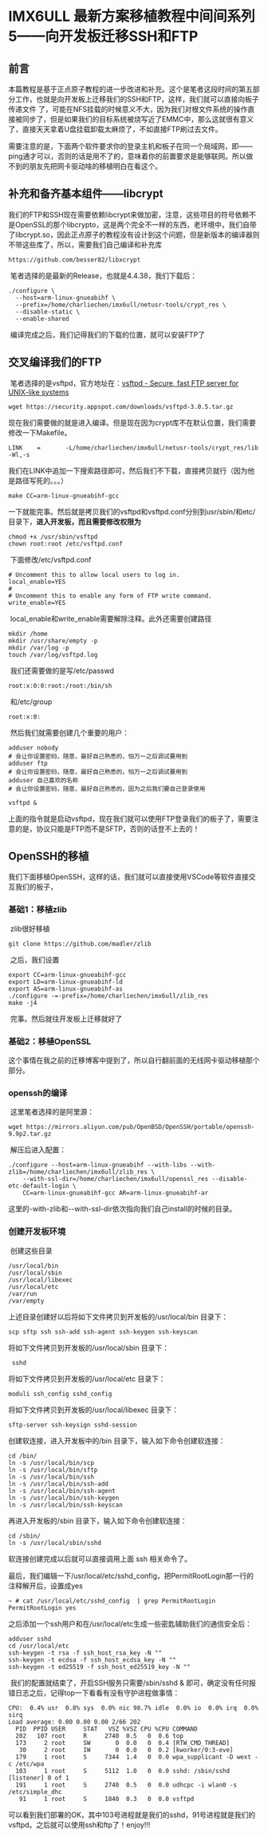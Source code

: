 # IMX6ULL 最新方案移植教程中间间系列5——向开发板迁移SSH和FTP

## 前言

​	本篇教程是基于正点原子教程的进一步改进和补充。这个是笔者这段时间的第五部分工作，也就是向开发板上迁移我们的SSH和FTP，这样，我们就可以直接向板子传递文件 了，可能在NFS挂载的时候意义不大，因为我们对根文件系统的操作直接被同步了，但是如果我们的目标系统被烧写近了EMMC中，那么这就很有意义了，直接天天拿着U盘挂载卸载太麻烦了，不如直接FTP刷过去文件。

​	需要注意的是，下面两个软件要求你的登录主机和板子在同一个局域网，即——ping通才可以，否则的话是用不了的，意味着你的前置要求是能够联网。所以做不到的朋友先把网卡驱动啥的移植明白在看这个。

## 补充和备齐基本组件——libcrypt

​	我们的FTP和SSH现在需要依赖libcrypt来做加密，注意，这些项目的符号依赖不是OpenSSL的那个libcrypto，这是两个完全不一样的东西，老环境中，我们自带了libcrypt.so，因此正点原子的教程没有设计到这个问题，但是新版本的编译器则不带这些库了，所以，需要我们自己编译和补充库

```
https://github.com/besser82/libxcrypt
```

​	笔者选择的是最新的Release，也就是4.4.38，我们下载后：

```
./configure \
  --host=arm-linux-gnueabihf \
  --prefix=/home/charliechen/imx6ull/netusr-tools/crypt_res \
  --disable-static \
  --enable-shared
```

​	编译完成之后，我们记得我们的下载的位置，就可以安装FTP了

## 交叉编译我们的FTP

​	笔者选择的是vsftpd，官方地址在：[vsftpd - Secure, fast FTP server for UNIX-like systems](https://security.appspot.com/vsftpd.html#download)

```
wget https://security.appspot.com/downloads/vsftpd-3.0.5.tar.gz
```

​	现在我们需要做的就是进入编译。但是现在因为crypt库不在默认位置，我们需要修改一下Makefile。

```
LINK    =       -L/home/charliechen/imx6ull/netusr-tools/crypt_res/lib -Wl,-s
```

​	我们在LINK中追加一下搜索路径即可，然后我们不下载，直接拷贝就行（因为他是路径写死的。。。）

```
make CC=arm-linux-gnueabihf-gcc
```

​	一下就能完事。然后就是拷贝我们的vsftpd和vsftpd.conf分别到usr/sbin/和etc/目录下，**进入开发板，而且需要修改权限为**

```
chmod +x /usr/sbin/vsftpd 
chown root:root /etc/vsftpd.conf 
```

​	下面修改/etc/vsftpd.conf

```
# Uncomment this to allow local users to log in.
local_enable=YES
#
# Uncomment this to enable any form of FTP write command.
write_enable=YES
```

​	local_enable和write_enable需要解除注释。此外还需要创建路径

```
mkdir /home 
mkdir /usr/share/empty -p 
mkdir /var/log -p 
touch /var/log/vsftpd.log 
```

​	我们还需要做的是写/etc/passwd

```
root:x:0:0:root:/root:/bin/sh
```

​	和/etc/group

```
root:x:0:
```

​	然后我们就需要创建几个重要的用户：

```
adduser nobody
# 会让你设置密码，随意，最好自己熟悉的，怕万一之后调试要用到
adduser ftp
# 会让你设置密码，随意，最好自己熟悉的，怕万一之后调试要用到
adduser 自己喜欢的名称
# 会让你设置密码，随意，最好自己熟悉的，因为之后我们要自己登录使用
```

```
vsftpd &
```

​	上面的指令就是启动vsftpd，现在我们就可以使用FTP登录我们的板子了，需要注意的是，协议只能是FTP而不是SFTP，否则的话登不上去的！

## OpenSSH的移植

​	我们下面移植OpenSSH，这样的话，我们就可以直接使用VSCode等软件直接交互我们的板子，

### 基础1：移植zlib

​	zlib很好移植

```
git clone https://github.com/madler/zlib
```

​	之后，我们设置

```
export CC=arm-linux-gnueabihf-gcc 
export LD=arm-linux-gnueabihf-ld 
export AS=arm-linux-gnueabihf-as 
./configure -=-prefix=/home/charliechen/imx6ull/zlib_res 
make -j4
```

​	完事。然后就往开发板上迁移就好了

### 基础2：移植OpenSSL

​	这个事情在我之前的迁移博客中提到了，所以自行翻前面的无线网卡驱动移植那个部分。

### openssh的编译

​		这里笔者选择的是阿里源：

```
wget https://mirrors.aliyun.com/pub/OpenBSD/OpenSSH/portable/openssh-9.9p2.tar.gz
```

​	解压后进入配置：

```
./configure --host=arm-linux-gnueabihf --with-libs --with-zlib=/home/charliechen/imx6ull/zlib_res \
	--with-ssl-dir=/home/charliechen/imx6ull/openssl_res --disable-etc-default-login \
	CC=arm-linux-gnueabihf-gcc AR=arm-linux-gnueabihf-ar
```

​	这里的-with-zlib和--with-ssl-dir依次指向我们自己install的时候的目录。

### 创建开发板环境

​	创建这些目录

```
/usr/local/bin 
/usr/local/sbin 
/usr/local/libexec
/usr/local/etc 
/var/run 
/var/empty 
```

上述目录创建好以后将如下文件拷贝到开发板的/usr/local/bin 目录下： 

```
scp sftp ssh ssh-add ssh-agent ssh-keygen ssh-keyscan 
```

 将如下文件拷贝到开发板的/usr/local/sbin 目录下： 

```
 sshd 
```

将如下文件拷贝到开发板的/usr/local/etc 目录下： 

```
moduli ssh_config sshd_config 
```

 将如下文件拷贝到开发板的/usr/local/libexec 目录下： 

```
sftp-server ssh-keysign sshd-session
```

 创建软连接，进入开发板中的/bin 目录下，输入如下命令创建软连接： 

```
cd /bin/ 
ln -s /usr/local/bin/scp 
ln -s /usr/local/bin/sftp 
ln -s /usr/local/bin/ssh 
ln -s /usr/local/bin/ssh-add 
ln -s /usr/local/bin/ssh-agent 
ln -s /usr/local/bin/ssh-keygen 
ln -s /usr/local/bin/ssh-keyscan 
```

 再进入开发板的/sbin 目录下，输入如下命令创建软连接： 

```
cd /sbin/ 
ln -s /usr/local/sbin/sshd 
```

软连接创建完成以后就可以直接调用上面 ssh 相关命令了。

​	最后，我们编辑一下/usr/local/etc/sshd_config，把PermitRootLogin那一行的注释解开后，设置成yes

```
~ # cat /usr/local/etc/sshd_config  | grep PermitRootLogin
PermitRootLogin yes
```

​	之后添加一个ssh用户和在/usr/local/etc生成一些密匙辅助我们的通信安全后：

```
adduser sshd
cd /usr/local/etc
ssh-keygen -t rsa -f ssh_host_rsa_key -N "" 
ssh-keygen -t ecdsa -f ssh_host_ecdsa_key -N "" 
ssh-keygen -t ed25519 -f ssh_host_ed25519_key -N ""
```

​	我们的配置就结束了，开启SSH服务只需要/sbin/sshd & 即可，确定没有任何报错日志之后，记得top一下看看有没有守护进程做事情：

```
CPU:  0.4% usr  0.8% sys  0.0% nic 98.7% idle  0.0% io  0.0% irq  0.0% sirq
Load average: 0.00 0.00 0.00 2/66 202
  PID  PPID USER     STAT   VSZ %VSZ CPU %CPU COMMAND
  202   107 root     R     2740  0.5   0  0.6 top
  173     2 root     SW       0  0.0   0  0.4 [RTW_CMD_THREAD]
   30     2 root     IW       0  0.0   0  0.2 [kworker/0:3-eve]
  179     1 root     S     7344  1.4   0  0.0 wpa_supplicant -D wext -c /etc/wpa
  103     1 root     S     5112  1.0   0  0.0 sshd: /sbin/sshd [listener] 0 of 1
  191     1 root     S     2740  0.5   0  0.0 udhcpc -i wlan0 -s /etc/simple_dhc
   91     1 root     S     1840  0.3   0  0.0 vsftpd
```

​	可以看到我们部署的OK，其中103号进程就是我们的sshd，91号进程就是我们的vsftpd。之后就可以使用ssh和ftp了！enjoy!!!